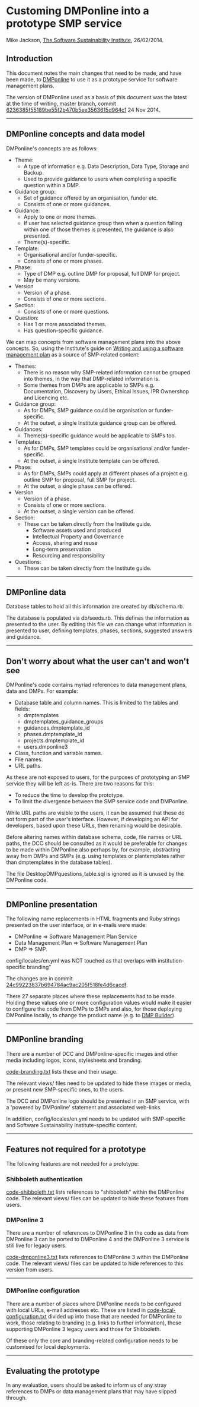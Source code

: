 
# Customing DMPonline into a prototype SMP service

Mike Jackson, [The Software Sustainability Institute](http://www.software.ac.uk), 26/02/2014.

## Introduction

This document notes the main changes that need to be made, and have been made, to [DMPonline](https://github.com/DigitalCurationCentre/DMPonline_v4) to use it as a prototype service for software management plans.

The version of DMPonline used as a basis of this document was the latest at the time of writing, master branch, commit [6236385f55189be55f2b470b5ee3563615d964c1](https://github.com/DigitalCurationCentre/DMPonline_v4/commit/6236385f55189be55f2b470b5ee3563615d964c1) 24 Nov 2014.

---

## DMPonline concepts and data model

DMPonline's concepts are as follows:

* Theme:
  - A type of information e.g. Data Description, Data Type, Storage and Backup.
  - Used to provide guidance to users when completing a specific question within a DMP. 
* Guidance group:
  - Set of guidance offered by an organisation, funder etc.
  - Consists of one or more guidances.
* Guidance:
  - Apply to one or more themes.
  - If user has selected guidance group then when a question falling within one of those themes is presented, the guidance is also presented.
  - Theme(s)-specific. 
* Template:
  - Organisational and/or funder-specific.
  - Consists of one or more phases.
* Phase:
  - Type of DMP e.g. outline DMP for proposal, full DMP for project.
  - May be many versions.
* Version
  - Version of a phase.
  - Consists of one or more sections.
* Section:
  - Consists of one or more questions.
* Question:
  - Has 1 or more associated themes.
  - Has question-specific guidance.

We can map concepts from software management plans into the above concepts. So, using the Institute's guide on [Writing and using a software management plan](http://www.software.ac.uk/resources/guides/software-management-plans) as a source of SMP-related content:

* Themes:
  - There is no reason why SMP-related information cannot be grouped into themes, in the way that DMP-related information is.
  - Some themes from DMPs are applicable to SMPs e.g. Documentation, Discovery by Users, Ethical Issues, IPR Ownershop and Licencing etc.
* Guidance group:
  - As for DMPs, SMP guidance could be organisation or funder-specific.
  - At the outset, a single Institute guidance group can be offered.
* Guidances:
  - Theme(s)-specific guidance would be applicable to SMPs too.
* Templates:
  - As for DMPs, SMP templates could be organisational and/or funder-specific.
  - At the outset, a single Institute template can be offered.
* Phase:
  - As for DMPs, SMPs could apply at different phases of a project e.g. outline SMP for proposal, full SMP for project.
  - At the outset, a single phase can be offered.
* Version
  - Version of a phase.
  - Consists of one or more sections.
  - At the outset, a single version can be offered.
* Section:
  - These can be taken directly from the Institute guide.
    - Software assets used and produced
    - Intellectual Property and Governance
    - Access, sharing and reuse
    - Long-term preservation
    - Resourcing and responsibility
* Questions:
  - These can be taken directly from the Institute guide.

---

## DMPonline data

Database tables to hold all this information are created by db/schema.rb. 

The database is populated via db/seeds.rb. This defines the information as presented to the user. By editing this file we can change what information is presented to user, defining templates, phases, sections, suggested answers and guidance.

---

## Don't worry about what the user can't and won't see

DMPonline's code contains myriad references to data management plans, data and DMPs. For example:

* Database table and column names. This is limited to the tables and fields:
  - dmptemplates
  - dmptemplates_guidance_groups
  - guidances.dmptemplate_id
  - phases.dmptemplate_id
  - projects.dmptemplate_id
  - users.dmponline3
* Class, function and variable names.
* File names.
* URL paths.

As these are not exposed to users, for the purposes of prototyping an SMP service they will be left as-is. There are two reasons for this:

* To reduce the time to develop the prototype.
* To limit the divergence between the SMP service code and DMPonline.

While URL paths are visible to the users, it can be assumed that these do not form part of the user's interface. However, if developing an API for developers, based upon these URLs, then renaming would be desirable.

Before altering names within database schema, code, file names or URL paths, the DCC should be consulted as it would be preferable for changes to be made within DMPonline also perhaps by, for example, abstracting away from DMPs and SMPs (e.g. using templates or plantemplates rather than dmptemplates in the database tables).

The file DesktopDMPquestions_table.sql is ignored as it is unused by the DMPonline code.

---

## DMPonline presentation

The following name replacements in HTML fragments and Ruby strings presented on the user interface, or in e-mails were made:

* DMPonline => Software Management Plan Service
* Data Management Plan => Software Management Plan
* DMP => SMP. 

config/locales/en.yml was NOT touched as that overlaps with institution-specific branding"

The changes are in commit [24c99223837b694784ac9ac205f518fe4d6cacdf](https://github.com/softwaresaved/smp-service/commit/24c99223837b694784ac9ac205f518fe4d6cacdf).

There 27 separate places where these replacements had to be made. Holding these values one or more configuration values would make it easier to configure the code from DMPs to SMPs and also, for those deploying DMPonline locally, to change the product name (e.g. to [DMP Builder](https://dmp.library.ualberta.ca/)).

---

## DMPonline branding

There are a number of DCC and DMPonline-specific images and other media including logos, icons, stylesheets and branding.

[code-branding.txt](./code-branding.txt) lists these and their usage. 

The relevant views/ files need to be updated to hide these images or media, or present new SMP-specific ones, to the users.

The DCC and DMPonline logo should be presented in an SMP service, with a 'powered by DMPonline' statement and associated web-links.

In addition, config/locales/en.yml needs to be updated with SMP-specific and Software Sustainability Institute-specific content.

---

## Features not required for a prototype

The following features are not needed for a prototype:

### Shibboleth authentication

[code-shibboleth.txt](./code-shibboleth.txt) lists references to "shibboleth" within the DMPonline code. The relevant views/ files can be updated to hide these features from users.

### DMPonline 3

There are a number of references to DMPonline 3 in the code as data from DMPonline 3 can be ported to DMPonline 4 and the DMPonline 3 service is still live for legacy users.

[code-dmponline3.txt](./code-dmponline3.txt) lists references to DMPonline 3 within the DMPonline code. The relevant views/ files can be updated to hide references to this version from users.

---

### DMPonline configuration

There are a number of places where DMPonline needs to be configured with local URLs, e-mail addresses etc. These are listed in [code-local-configuration.txt](./code-local-configuration.txt) divided up into those that are needed for DMPonline to work, those relating to branding (e.g. links to further information), those supporting DMPonline 3 legacy users and those for Shibboleth.

Of these only the core and branding-related configuration needs to be customised for local deployments.

---

## Evaluating the prototype 

In any evaluation, users should be asked to inform us of any stray references to DMPs or data management plans that may have slipped through.

